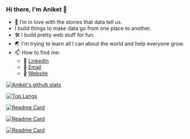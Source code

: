 ### Hi there, I'm Aniket 👋

<!--
**Aniket-Mishra/Aniket-Mishra** is a ✨ _special_ ✨ repository because its `README.md` (this file) appears on your GitHub profile.

Here are some ideas to get you started:
-->

- 🌱 I’m in love with the stories that data tell us.
- I build things to make data go from one place to another. 
- :hammer_and_wrench: I build pretty web stuff for fun.
- :earth_asia: I'm trying to learn all I can about the world and help everyone grow.
- 📫 How to find me: 
  - :office: [LinkedIn](https://www.linkedin.com/in/aniket97/) 
  - :email: [Email](mishra1997aniket@gmail.com)
  - :link: [Website](https://aniket-mishra.github.io)

[![Aniket's github stats](https://github-readme-stats.vercel.app/api?username=Aniket-Mishra&count_private=true&include_all_commits=false&show_icons=true&theme=radical&hide_rank=false)](https://github.com/anuraghazra/github-readme-stats)

[![Top Langs](https://github-readme-stats.vercel.app/api/top-langs/?username=Aniket-Mishra&exclude_repo=DemoMobileDealerWebsite&langs_count=5)](https://github.com/anuraghazra/github-readme-stats)

[![Readme Card](https://github-readme-stats.vercel.app/api/pin/?username=Aniket-Mishra&card_width=75&show_owner=true&repo=statistical-model-implementer)]([https://github.com/anuraghazra/github-readme-stats](https://github.com/Aniket-Mishra/statistical-model-implementer))

[![Readme Card](https://github-readme-stats.vercel.app/api/pin/?username=Aniket-Mishra&card_width=75&show_owner=true&repo=Statistics_with_Python_Specialization)]([[https://github.com/anuraghazra/github-readme-stats](https://github.com/Aniket-Mishra/statistical-model-implementer](https://github.com/Aniket-Mishra/Statistics_with_Python_Specialization)))

[![Readme Card](https://github-readme-stats.vercel.app/api/pin/?username=Aniket-Mishra&card_width=75&show_owner=true&repo=playing-with-data)]([[https://github.com/anuraghazra/github-readme-stats](https://github.com/Aniket-Mishra/statistical-model-implementer](https://github.com/Aniket-Mishra/playing-with-data)))
